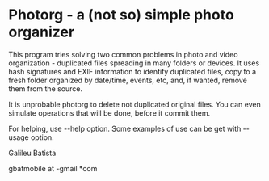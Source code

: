 # Photorg - a (not so) simple photo organizer

This program tries solving two common problems in photo and video organization - 
duplicated files spreading in many folders or devices. It uses hash signatures and 
EXIF  information to identify duplicated files, copy to a fresh folder organized by
date/time, events, etc, and, if wanted, remove them from the source.

It is unprobable photorg to delete not duplicated original files. You can even 
simulate operations that will be done, before it commit them. 

For helping, use --help option. Some examples of use can be get with --usage option. 

Galileu Batista

gbatmobile at -gmail *com
